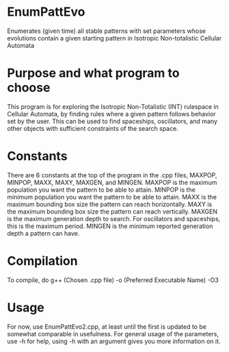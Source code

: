 # EnumPattEvo
Enumerates (given time) all stable patterns with set parameters whose evolutions contain a given starting pattern in Isotropic Non-totalistic Cellular Automata

# Purpose and what program to choose
This program is for exploring the Isotropic Non-Totalistic (INT) rulespace in Cellular Automata, by finding rules where a given pattern follows behavior set by the user. This can be used to find spaceships, oscillators, and many other objects with sufficient constraints of the search space. 

# Constants
There are 6 constants at the top of the program in the .cpp files, MAXPOP, MINPOP, MAXX, MAXY, MAXGEN, and MINGEN.
MAXPOP is the maximum population you want the pattern to be able to attain.
MINPOP is the minimum population you want the pattern to be able to attain.
MAXX is the maximum bounding box size the pattern can reach horizontally.
MAXY is the maximum bounding box size the pattern can reach vertically.
MAXGEN is the maximum generation depth to search. For oscillators and spaceships, this is the maximum period.
MINGEN is the minimum reported generation depth a pattern can have.

# Compilation
To compile, do g++ (Chosen .cpp file) -o (Preferred Executable Name) -O3

# Usage 
For now, use EnumPattEvo2.cpp, at least until the first is updated to be somewhat comparable in usefulness. For general usage of the parameters, use -h for help, using -h with an argument gives you more information on it.
